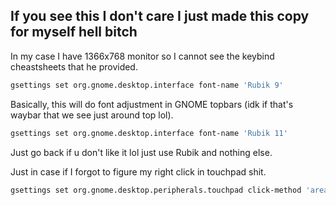 ## If you see this I don't care I just made this copy for myself hell bitch

In my case I have 1366x768 monitor so I cannot see the keybind cheastsheets that he provided.

```bash
gsettings set org.gnome.desktop.interface font-name 'Rubik 9'
```
Basically, this will do font adjustment in GNOME topbars (idk if that's waybar that we see just around top lol).

```bash
gsettings set org.gnome.desktop.interface font-name 'Rubik 11'
```
Just go back if u don't like it lol just use Rubik and nothing else.

Just in case if I forgot to figure my right click in touchpad shit.
```bash
gsettings set org.gnome.desktop.peripherals.touchpad click-method 'areas'
```
